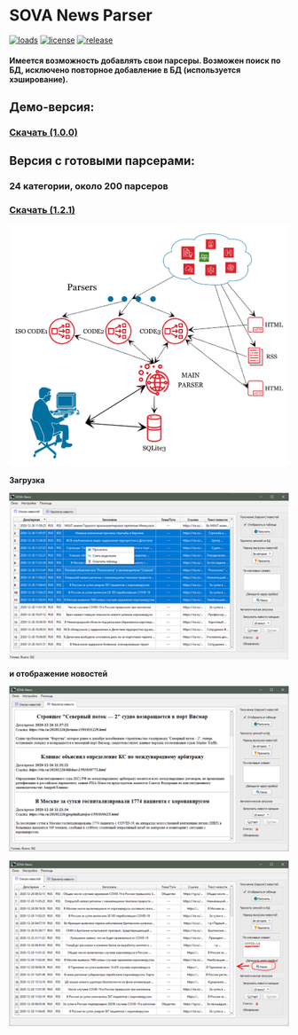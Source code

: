 # SOVA News Parser
[![loads](https://img.shields.io/github/downloads/uav-profile/SOVA-NP/total.svg)](https://github.com/uav-profile/SOVA-NP/releases/download/1.2.1/SOVA.News.Setup.exe)
[![license](https://img.shields.io/github/license/uav-profile/SOVA-NP.svg)](https://github.com/uav-profile/SOVA-NP/releases/download/1.2.1/SOVA.News.Setup.exe)
[![release](https://badgen.net/github/release/uav-profile/SOVA-NP)](https://github.com/uav-profile/SOVA-NP/releases/download/1.2.1/SOVA.News.Setup.exe)

#### Имеется возможность добавлять свои парсеры. Возможен поиск по БД, исключено повторное добавление в БД (используется хэширование). 

## Демо-версия:
### <a href="https://github.com/uav-profile/SOVA-NP/releases/download/v1.0.0/SOVA.News.Setup.exe"> Скачать (1.0.0) </a>

## Версия с готовыми парсерами:
### 24 категории, около 200 парсеров
### <a href="https://github.com/uav-profile/SOVA-NP/releases/download/1.2.1/SOVA.News.Setup.exe"> Скачать (1.2.1) </a>

![](https://github.com/uav-profile/SOVA-NP/blob/main/src/scheme_s.png)

<b>Загрузка
 
![](https://github.com/uav-profile/SOVA-NP/blob/main/src/screen1.png)

и отображение новостей</b>

![](https://github.com/uav-profile/SOVA-NP/blob/main/src/screen2.PNG)


![](https://github.com/uav-profile/SOVA-NP/blob/main/src/screen3.PNG)
